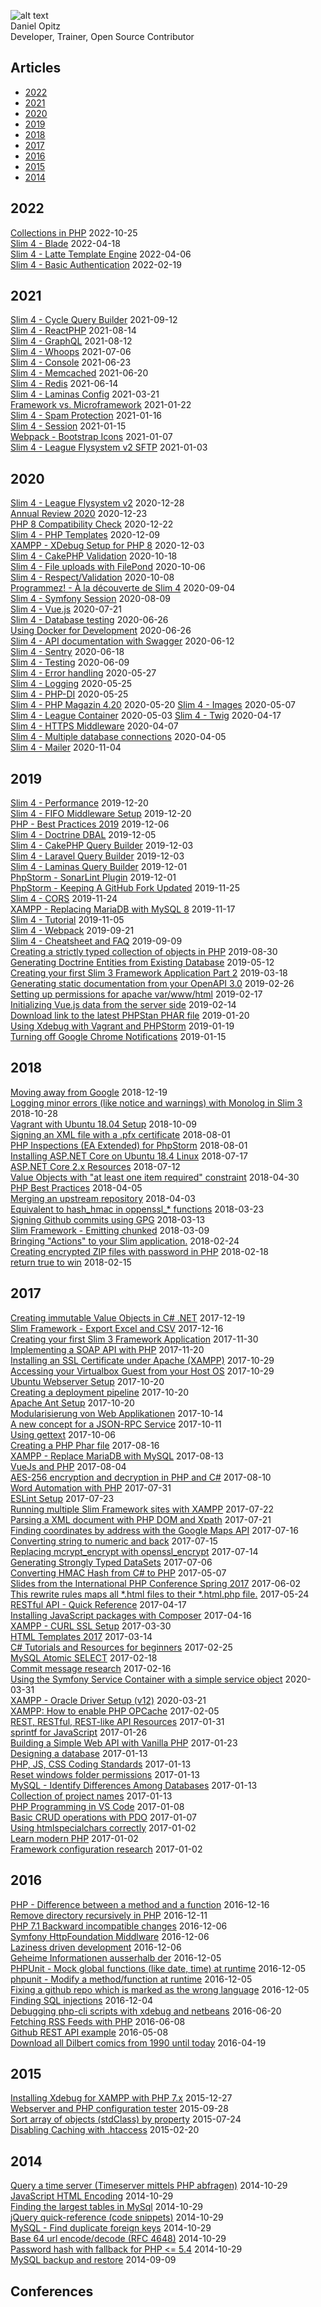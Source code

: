 ![alt text](https://secure.gravatar.com/avatar/f669e8ad3a77b5f766e04ed79aed03bf?s=160&amp;d=identicon&amp;r=g)  
Daniel Opitz  
Developer, Trainer, Open Source Contributor   

## Articles

* [2022](#2022)
* [2021](#2021)
* [2020](#2020)
* [2019](#2019)
* [2018](#2018)
* [2017](#2017)
* [2016](#2016)
* [2015](#2015)
* [2014](#2014)

## 2022

[Collections in PHP](2022-10-25-collections-php.md) 2022-10-25  
[Slim 4 - Blade](2022-06-18-slim-blade.md) 2022-04-18  
[Slim 4 - Latte Template Engine](2022-04-06-slim4-latte.md) 2022-04-06  
[Slim 4 - Basic Authentication](2022-02-19-slim-basic-auth.md) 2022-02-19

## 2021

[Slim 4 - Cycle Query Builder](2021-09-12-slim-cycle-query-builder.md) 2021-09-12  
[Slim 4 - ReactPHP](2021-08-14-slim-reactphp.md) 2021-08-14  
[Slim 4 - GraphQL](2021-08-12-slim-graphql.md) 2021-08-12  
[Slim 4 - Whoops](2021-07-06-slim-whoops.md) 2021-07-06  
[Slim 4 - Console](2021-06-23-slim-console.md) 2021-06-23  
[Slim 4 - Memcached](2021-06-20-slim-memcached.md) 2021-06-20  
[Slim 4 - Redis](2021-06-14-slim-redis.md) 2021-06-14  
[Slim 4 - Laminas Config](2021-03-21-slim4-laminas-config.md) 2021-03-21  
[Framework vs. Microframework](2021-01-22-slim4-framework-vs-micro-framework.md) 2021-01-22  
[Slim 4 - Spam Protection](2021-01-16-slim4-spam-protection.md) 2021-01-16  
[Slim 4 - Session](2021-01-15-slim4-session.md) 2021-01-15  
[Webpack - Bootstrap Icons](2021-01-07-webpack-bootstrap-icons.md) 2021-01-07  
[Slim 4 - League Flysystem v2 SFTP](2021-01-03-slim4-sftp.md) 2021-01-03  

## 2020

[Slim 4 - League Flysystem v2](2020-12-28-slim4-flysystem-v2.md) 2020-12-28  
[Annual Review 2020](2020-12-23-annual-review-2020.md) 2020-12-23  
[PHP 8 Compatibility Check](2020-12-22-php8-compatibility-check.md) 2020-12-22  
[Slim 4 - PHP Templates](2020-12-09-slim4-php-view.md) 2020-12-09  
[XAMPP - XDebug Setup for PHP 8](2020-12-03-xampp-xdebug-setup-php8.md) 2020-12-03  
[Slim 4 - CakePHP Validation](2020-10-18-slim4-cakephp-validation.md) 2020-10-18   
[Slim 4 - File uploads with FilePond](2020-10-06-slim4-filepond.md) 2020-10-06  
[Slim 4 - Respect/Validation](2020-10-08-slim4-respect-validation.md) 2020-10-08  
[Programmez! - À la découverte de Slim 4](2020-09-04-slim4-programmez.md) 2020-09-04  
[Slim 4 - Symfony Session](2020-08-09-slim4-http-session.md) 2020-08-09  
[Slim 4 - Vue.js](2020-07-21-slim4-vue.md) 2020-07-21  
[Slim 4 - Database testing](2020-06-26-slim4-database-testing.md) 2020-06-26  
[Using Docker for Development](2020-06-26-slim4-docker.md) 2020-06-26     
[Slim 4 - API documentation with Swagger](2020-06-12-slim4-swagger-ui.md) 2020-06-12  
[Slim 4 - Sentry](2020-06-18-slim4-sentry.md) 2020-06-18  
[Slim 4 - Testing](2020-06-09-slim4-testing.md) 2020-06-09  
[Slim 4 - Error handling](2020-05-27-slim4-error-handling.md) 2020-05-27  
[Slim 4 - Logging](2020-05-25-slim4-logging.md) 2020-05-25  
[Slim 4 - PHP-DI](2020-05-24-slim4-php-di.md) 2020-05-25  
[Slim 4 - PHP Magazin 4.20](2020-05-20-slim4-php-magazin-420.md) 2020-05-20
[Slim 4 - Images](2020-05-07-slim4-working-with-images.md) 2020-05-07  
[Slim 4 - League Container](2020-05-03-slim4-league-container.md) 2020-05-03
[Slim 4 - Twig](2020-04-17-slim4-twig-templates.md) 2020-04-17  
[Slim 4 - HTTPS Middleware](2020-04-07-slim4-https-middleware.md) 2020-04-07  
[Slim 4 - Multiple database connections](2020-04-05-slim4-multiple-pdo-database-connections.md) 2020-04-05  
[Slim 4 - Mailer](2020-04-11-slim4-sending-emails.md) 2020-11-04

## 2019

[Slim 4 - Performance](2019-12-20-slim4-performance-testing.md) 2019-12-20  
[Slim 4 - FIFO Middleware Setup](2019-12-20-slim4-fifo-middleware.md) 2019-12-20  
[PHP - Best Practices 2019](2019-12-06-php-best-practice-2019.md) 2019-12-06  
[Slim 4 - Doctrine DBAL](2019-12-05-slim4-doctrine-dbal.md) 2019-12-05  
[Slim 4 - CakePHP Query Builder](2019-12-03-slim4-cakephp-query-builder.md) 2019-12-03  
[Slim 4 - Laravel Query Builder](2019-12-03-slim4-eloquent.md) 2019-12-03  
[Slim 4 - Laminas Query Builder](2019-12-01-slim4-laminas-db-query-builder-setup.md) 2019-12-01  
[PhpStorm - SonarLint Plugin](2019-12-01-the-phpstorm-sonarlint-plugin.md) 2019-12-01  
[PhpStorm - Keeping A GitHub Fork Updated](2019-11-25-phpstorm-keeping-a-github-fork-updated.md) 2019-11-25  
[Slim 4 - CORS](2019-11-24-slim4-cors.md) 2019-11-24  
[XAMPP - Replacing MariaDB with MySQL 8](2019-11-17-xampp-replacing-mariadb-with-mysql-8.md) 2019-11-17  
[Slim 4 - Tutorial](2019-11-05-slim4-tutorial.md) 2019-11-05  
[Slim 4 - Webpack](2019-09-21-slim4-compiling-assets-with-webpack.md) 2019-09-21  
[Slim 4 - Cheatsheet and FAQ](2019-09-09-slim-4-cheatsheet-and-faq.md) 2019-09-09  
[Creating a strictly typed collection of objects in PHP](2019-08-30-creating-a-strictly-typed-collection-of-objects-in-php.md) 2019-08-30   
[Generating Doctrine Entities from Existing Database](2019-05-12-generating-doctrine-entities-from-existing-database.md) 2019-05-12  
[Creating your first Slim 3 Framework Application Part 2](2019-03-18-creating-your-first-slim-framework-application-part-2.md) 2019-03-18  
[Generating static documentation from your OpenAPI 3.0](2019-02-26-generating-static-documentation-from-your-openapi.md) 2019-02-26  
[Setting up permissions for apache var/www/html](2019-02-17-correct-owner-and-permissions-of-var-www-html.md) 2019-02-17  
[Initializing Vue.js data from the server side](2019-02-14-initializing-vuejs-data-from-the-server-side.md) 2019-02-14  
[Download link to the latest PHPStan PHAR file](2019-01-20-download-link-to-the-latest-phpstan-phar-file.md) 2019-01-20  
[Using Xdebug with Vagrant and PHPStorm](2019-01-19-install-xdebug-and-configure-phpstorm-for-vagrant.md) 2019-01-19  
[Turning off Google Chrome Notifications](2019-01-15-turning-off-chrome-notifications.md) 2019-01-15

## 2018

[Moving away from Google](2018-12-19-moving-away-from-google.md) 2018-12-19  
[Logging minor errors (like notice and warnings) with Monolog in Slim 3](2018-10-28-logging-minor-errors-like-notice-and-warnings-with-monolog-in-slim-3.md) 2018-10-28  
[Vagrant with Ubuntu 18.04 Setup](2018-10-09-vagrant-with-ubuntu-18-04-setup.md) 2018-10-09  
[Signing an XML file with a .pfx certificate](2018-08-01-signing-an-xml-file-with-a-pfx-certificate.md) 2018-08-01  
[PHP Inspections (EA Extended) for PhpStorm](2018-08-01-php-inspections-ea-extended-for-phpstorm.md) 2018-08-01  
[Installing ASP.NET Core on Ubuntu 18.4 Linux](2018-07-17-aspnet-core-2-ubuntu-setup.md) 2018-07-17  
[ASP.NET Core 2.x Resources](2018-07-12-asp-net-core-2-x-resources.md) 2018-07-12  
[Value Objects with "at least one item required" constraint](2018-04-30-value-objects-with-at-least-one-item-required-constraint.md) 2018-04-30  
[PHP Best Practices](2018-04-05-php-best-practices.md) 2018-04-05  
[Merging an upstream repository](2018-04-03-merging-an-upstream-repository.md) 2018-04-03  
[Equivalent to hash_hmac in oppenssl_* functions](2018-03-23-equivalent-to-hash-hmac-in-oppenssl-functions.md) 2018-03-23  
[Signing Github commits using GPG](2018-03-13-signing-github-commits-using-gpg.md) 2018-03-13  
[Slim Framework - Emitting chunked](2018-03-09-emitting-chunked-stream-responses-with-slim.md) 2018-03-09  
[Bringing "Actions" to your Slim application.](2018-02-24-bringing-actions-to-your-slim-application.md) 2018-02-24  
[Creating encrypted ZIP files with password in PHP](2018-02-18-creating-encrypted-zip-files-with-password-in-php.md) 2018-02-18  
[return true to win](2018-02-15-return-true-to-win.md) 2018-02-15  

## 2017

[Creating immutable Value Objects in C# .NET](2017-12-19-creating-immutable-value-objects-in-c-net.md) 2017-12-19  
[Slim Framework - Export Excel and CSV](2017-12-16-creating-and-downloading-excel-files-with-slim.md) 2017-12-16  
[Creating your first Slim 3 Framework Application](2017-11-30-creating-your-first-slim-framework-application.md) 2017-11-30  
[Implementing a SOAP API with PHP](2017-11-20-implementing-a-soap-api-with-php-7.md) 2017-11-20  
[Installing an SSL Certificate under Apache (XAMPP)](2017-10-29-installing-an-ssl-certificate-under-apache-xampp.md) 2017-10-29  
[Accessing your Virtualbox Guest from your Host OS](2017-10-29-accessing-your-virtualbox-guest-from-your-host-os.md) 2017-10-29  
[Ubuntu Webserver Setup](2017-10-20-ubuntu-webserver-setup.md) 2017-10-20  
[Creating a deployment pipeline](2017-10-20-creating-a-deployment-pipeline.md) 2017-10-20  
[Apache Ant Setup](2017-10-20-apache-ant-setup.md) 2017-10-20  
[Modularisierung von Web Applikationen](2017-10-14-modularisierung-von-web-applikationen.md) 2017-10-14  
[A new concept for a JSON-RPC Service](2017-10-11-a-new-concept-for-a-json-rpc-service.md) 2017-10-11  
[Using gettext](2017-10-06-using-gettext.md) 2017-10-06  
[Creating a PHP Phar file](2017-08-16-create-a-php-phar-file.md) 2017-08-16  
[XAMPP - Replace MariaDB with MySQL](2017-08-13-xampp-replacing-mariadb-with-mysql.md) 2017-08-13    
[VueJs and PHP](2017-08-04-vuejs-and-php.md) 2017-08-04  
[AES-256 encryption and decryption in PHP and C#](2017-08-10-aes-256-encryption-and-decryption-in-php-and-csharp.md) 2017-08-10  
[Word Automation with PHP](2017-07-31-word-automation-with-php.md) 2017-07-31  
[ESLint Setup](2017-07-23-eslint-setup.md) 2017-07-23  
[Running multiple Slim Framework sites with XAMPP](2017-07-22-running-multiple-slim-framework-sites-with-xampp.md) 2017-07-22  
[Parsing a XML document with PHP DOM and Xpath](2017-07-21-parsing-a-xml-document-with-php-dom-and-xpath.md) 2017-07-21  
[Finding coordinates by address with the Google Maps API](2017-07-16-finding-coordinates-by-address-with-the-google-maps-api.md) 2017-07-16    
[Converting string to numeric and back](2017-07-15-converting-string-to-numeric-and-back.md) 2017-07-15  
[Replacing mcrypt_encrypt with openssl_encrypt](2017-07-14-replace-mcrypt-encrypt-with-openssl-encrypt.md) 2017-07-14  
[Generating Strongly Typed DataSets](2017-07-06-generating-strongly-typed-datasets.md) 2017-07-06   
[Converting HMAC Hash from C# to PHP](2017-07-05-converting-hmac-hash-from-c-to-php.md) 2017-05-07  
[Slides from the International PHP Conference Spring 2017](2017-06-02-slides-from-the-international-php-conference-spring-2017.md) 2017-06-02  
[This rewrite rules maps all *.html files to their *.html.php file.](2017-05-24-this-rewrite-rules-maps-all-html-files-to-their-html-php-file.md) 2017-05-24  
[RESTful API - Quick Reference](2017-04-17-rest-restful-api-quick-reference.md) 2017-04-17  
[Installing JavaScript packages with Composer](2017-04-16-installing-javascript-packages-with-composer.md) 2017-04-16  
[XAMPP - CURL SSL Setup](2017-03-30-xampp-curl-ssl-setup.md) 2017-03-30  
[HTML Templates 2017](2017-03-14-admin-templates.md) 2017-03-14  
[C# Tutorials and Resources for beginners](2017-02-25-c-tutorials-and-resources-for-beginners.md) 2017-02-25  
[MySQL Atomic SELECT](2017-02-18-mysql-atomic-select.md) 2017-02-18  
[Commit message research](2017-02-16-commit-message-research.md) 2017-02-16  
[Using the Symfony Service Container with a simple service object](2017-01-31-using-the-symfony-service-container-with-a-simple-service-object.md) 2020-03-31  
[XAMPP - Oracle Driver Setup (v12)](2017-03-21-xampp-oracle-driver-setup-v12.md) 2020-03-21  
[XAMPP: How to enable PHP OPCache](2017-02-05-xampp-how-to-enable-php-opcache.md) 2017-02-05  
[REST, RESTful, REST-like API Resources](2017-01-30-rest-restful-rest-like-api-resources.md) 2017-01-31  
[sprintf for JavaScript](2017-01-26-sprintf-for-javascript.md) 2017-01-26  
[Building a Simple Web API with Vanilla PHP](2017-01-23-building-a-simple-web-api-with-vanilla-php.md) 2017-01-23  
[Designing a database](2017-01-17-designing-a-database.md) 2017-01-13  
[PHP, JS, CSS Coding Standards](2017-01-17-coding-standard.md) 2017-01-13  
[Reset windows folder permissions](2017-01-13-reset-windows-folder-permissions.md) 2017-01-13  
[MySQL - Identify Differences Among Databases](2017-01-13-mysql-identify-differences-among-databases.md) 2017-01-13  
[Collection of project names](2017-01-13-collection-of-project-names.md) 2017-01-13  
[PHP Programming in VS Code](2017-01-08-php-programming-in-vs-code.md) 2017-01-08  
[Basic CRUD operations with PDO](2017-01-07-basic-crud-operations-with-pdo.md) 2017-01-07  
[Using htmlspecialchars correctly](2017-01-02-how-to-use-htmlspecialchars-in-php.md) 2017-01-02  
[Learn modern PHP](2017-01-02-resources-for-php.md) 2017-01-02  
[Framework configuration research](2017-01-02-framework-configuration-research.md) 2017-01-02

## 2016

[PHP - Difference between a method and a function](2016-12-16-php-difference-between-a-method-and-a-function.md) 2016-12-16  
[Remove directory recursively in PHP](2016-12-11-remove-directory-recursively-in-php.md) 2016-12-11  
[PHP 7.1 Backward incompatible changes](2016-12-06-php-7-1-backward-incompatible-changes.md) 2016-12-06  
[Symfony HttpFoundation Middlware](2016-12-06-symfony-httpfoundation-middlware.md) 2016-12-06  
[Laziness driven development](2016-12-06-laziness-driven-development.md) 2016-12-06  
[Geheime Informationen ausserhalb der](2016-12-05-geheime-informationen-ausserhalb-der-versionskontrolle.md) 2016-12-05  
[PHPUnit - Mock global functions (like date, time) at runtime](2016-12-05-phpunit-mock-global-functions-like-date-time-at-runtime.md) 2016-12-05  
[phpunit - Modify a method/function at runtime](2016-12-05-phpunit-mock-class-methods.md) 2016-12-05  
[Fixing a github repo which is marked as the wrong language](2016-12-05-fixing-a-github-repo-which-is-marked-as-the-wrong-language.md) 2016-12-05  
[Finding SQL injections](2016-12-04-finding-sql-injections.md) 2016-12-04  
[Debugging php-cli scripts with xdebug and netbeans](2016-06-20-debugging-php-command-line-scripts-with-xdebug.md) 2016-06-20  
[Fetching RSS Feeds with PHP](2016-06-08-fetching-rss-feeds-with-php.md) 2016-06-08  
[Github REST API example](2016-06-08-github-rest-api-example.md) 2016-05-08  
[Download all Dilbert comics from 1990 until today](2016-05-19-download-all-dilbert-comics-from-1990-until-today.md) 2016-04-19

## 2015

[Installing Xdebug for XAMPP with PHP 7.x](2015-12-27-installing-xdebug-for-xampp-with-php-7-x.md) 2015-12-27  
[Webserver and PHP configuration tester](2015-09-28-webserver-and-php-configuration-tester.md) 2015-09-28  
[Sort array of objects (stdClass) by property](2015-07-24-sort-array-of-objects-stdclass-by-property.md) 2015-07-24  
[Disabling Caching with .htaccess](2015-02-20-disable-caching-with-htaccess.md) 2015-02-20  

## 2014

[Query a time server (Timeserver mittels PHP abfragen)](2014-10-29-query-timeserver-using-php.md) 2014-10-29  
[JavaScript HTML Encoding](2014-10-29-javascript-html-encoding.md) 2014-10-29  
[Finding the largest tables in MySql](2014-10-25-finding-the-largest-tables-in-mysql.md) 2014-10-29  
[jQuery quick-reference (code snippets)](2014-10-29-jquery-quick-reference.md) 2014-10-29  
[MySQL - Find duplicate foreign keys](2014-10-29-mysql-find-duplicate-foreign-keys.md) 2014-10-29  
[Base 64 url encode/decode (RFC 4648)](2014-10-29-base-64-url-encode-decode-rfc-4648.md) 2014-10-29  
[Password hash with fallback for PHP <= 5.4](2014-10-29-password-hash-with-fallback-for-php-54.md) 2014-10-29  
[MySQL backup and restore](2014-09-09-mysql-backup-and-restore.md) 2014-09-09

## Conferences

